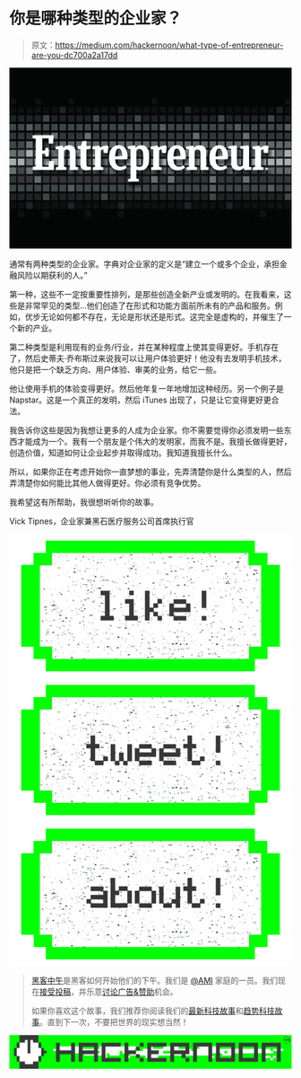 # 你是哪种类型的企业家？

> 原文：<https://medium.com/hackernoon/what-type-of-entrepreneur-are-you-dc700a2a17dd>

![](img/f5219399b2eded0eac90d2acb3e6ba34.png)

通常有两种类型的企业家。字典对企业家的定义是“建立一个或多个企业，承担金融风险以期获利的人。”

第一种，这些不一定按重要性排列，是那些创造全新产业或发明的。在我看来，这些是非常罕见的类型…他们创造了在形式和功能方面前所未有的产品和服务。例如，优步无论如何都不存在，无论是形状还是形式。这完全是虚构的，并催生了一个新的产业。

第二种类型是利用现有的业务/行业，并在某种程度上使其变得更好。手机存在了，然后史蒂夫·乔布斯过来说我可以让用户体验更好！他没有去发明手机技术，他只是把一个缺乏方向、用户体验、审美的业务，给它一些。

他让使用手机的体验变得更好。然后他年复一年地增加这种经历。另一个例子是 Napstar。这是一个真正的发明，然后 iTunes 出现了，只是让它变得更好更合法。

我告诉你这些是因为我想让更多的人成为企业家。你不需要觉得你必须发明一些东西才能成为一个。我有一个朋友是个伟大的发明家，而我不是。我擅长做得更好，创造价值，知道如何让企业起步并取得成功。我知道我擅长什么。

所以，如果你正在考虑开始你一直梦想的事业，先弄清楚你是什么类型的人，然后弄清楚你如何能比其他人做得更好。你必须有竞争优势。

我希望这有所帮助，我很想听听你的故事。

Vick Tipnes，企业家兼黑石医疗服务公司首席执行官

[![](img/50ef4044ecd4e250b5d50f368b775d38.png)](http://bit.ly/HackernoonFB)[![](img/979d9a46439d5aebbdcdca574e21dc81.png)](https://goo.gl/k7XYbx)[![](img/2930ba6bd2c12218fdbbf7e02c8746ff.png)](https://goo.gl/4ofytp)

> [黑客中午](http://bit.ly/Hackernoon)是黑客如何开始他们的下午。我们是 [@AMI](http://bit.ly/atAMIatAMI) 家庭的一员。我们现在[接受投稿](http://bit.ly/hackernoonsubmission)，并乐意[讨论广告&赞助](mailto:partners@amipublications.com)机会。
> 
> 如果你喜欢这个故事，我们推荐你阅读我们的[最新科技故事](http://bit.ly/hackernoonlatestt)和[趋势科技故事](https://hackernoon.com/trending)。直到下一次，不要把世界的现实想当然！

[![](img/be0ca55ba73a573dce11effb2ee80d56.png)](https://goo.gl/Ahtev1)